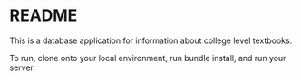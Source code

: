 # README

This is a database application for information about college level textbooks.

To run, clone onto your local environment, run bundle install, and run your server.
